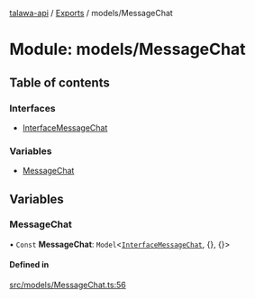 [talawa-api](../README.md) / [Exports](../modules.md) / models/MessageChat

# Module: models/MessageChat

## Table of contents

### Interfaces

- [InterfaceMessageChat](../interfaces/models_MessageChat.InterfaceMessageChat.md)

### Variables

- [MessageChat](models_MessageChat.md#messagechat)

## Variables

### MessageChat

• `Const` **MessageChat**: `Model`\<[`InterfaceMessageChat`](../interfaces/models_MessageChat.InterfaceMessageChat.md), {}, {}\>

#### Defined in

[src/models/MessageChat.ts:56](https://github.com/PalisadoesFoundation/talawa-api/blob/4145524/src/models/MessageChat.ts#L56)
